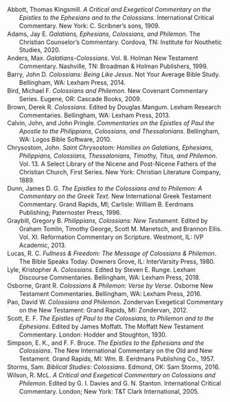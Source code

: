 <div class="csl-bib-body" style="line-height: 1.35; margin-left: 2em; text-indent:-2em;">
  <div class="csl-entry">Abbott, Thomas Kingsmill. <i>A Critical and Exegetical Commentary on the Epistles to the Ephesians and to the Colossians</i>. International Critical Commentary. New York: C. Scribner’s sons, 1909.</div>
  <span class="Z3988" title="url_ver=Z39.88-2004&amp;ctx_ver=Z39.88-2004&amp;rfr_id=info%3Asid%2Fzotero.org%3A2&amp;rft_val_fmt=info%3Aofi%2Ffmt%3Akev%3Amtx%3Abook&amp;rft.genre=book&amp;rft.btitle=A%20critical%20and%20exegetical%20commentary%20on%20the%20epistles%20to%20the%20Ephesians%20and%20to%20the%20Colossians&amp;rft.place=New%20York&amp;rft.publisher=C.%20Scribner%E2%80%99s%20sons&amp;rft.series=International%20Critical%20Commentary&amp;rft.aufirst=Thomas%20Kingsmill&amp;rft.aulast=Abbott&amp;rft.au=Thomas%20Kingsmill%20Abbott&amp;rft.date=1909"></span>
  <div class="csl-entry">Adams, Jay E. <i>Galatians, Ephesians, Colossians, and Philemon</i>. The Christian Counselor’s Commentary. Cordova, TN: Institute for Nouthetic Studies, 2020.</div>
  <span class="Z3988" title="url_ver=Z39.88-2004&amp;ctx_ver=Z39.88-2004&amp;rfr_id=info%3Asid%2Fzotero.org%3A2&amp;rft_val_fmt=info%3Aofi%2Ffmt%3Akev%3Amtx%3Abook&amp;rft.genre=book&amp;rft.btitle=Galatians%2C%20Ephesians%2C%20Colossians%2C%20and%20Philemon&amp;rft.place=Cordova%2C%20TN&amp;rft.publisher=Institute%20for%20Nouthetic%20Studies&amp;rft.series=The%20Christian%20Counselor%E2%80%99s%20Commentary&amp;rft.aufirst=Jay%20E.&amp;rft.aulast=Adams&amp;rft.au=Jay%20E.%20Adams&amp;rft.date=2020"></span>
  <div class="csl-entry">Anders, Max. <i>Galatians-Colossians</i>. Vol. 8. Holman New Testament Commentary. Nashville, TN: Broadman &amp; Holman Publishers, 1999.</div>
  <span class="Z3988" title="url_ver=Z39.88-2004&amp;ctx_ver=Z39.88-2004&amp;rfr_id=info%3Asid%2Fzotero.org%3A2&amp;rft_val_fmt=info%3Aofi%2Ffmt%3Akev%3Amtx%3Abook&amp;rft.genre=book&amp;rft.btitle=Galatians-Colossians&amp;rft.place=Nashville%2C%20TN&amp;rft.publisher=Broadman%20%26%20Holman%20Publishers&amp;rft.series=Holman%20New%20Testament%20Commentary&amp;rft.aufirst=Max&amp;rft.aulast=Anders&amp;rft.au=Max%20Anders&amp;rft.date=1999"></span>
  <div class="csl-entry">Barry, John D. <i>Colossians: Being Like Jesus</i>. Not Your Average Bible Study. Bellingham, WA: Lexham Press, 2014.</div>
  <span class="Z3988" title="url_ver=Z39.88-2004&amp;ctx_ver=Z39.88-2004&amp;rfr_id=info%3Asid%2Fzotero.org%3A2&amp;rft_val_fmt=info%3Aofi%2Ffmt%3Akev%3Amtx%3Abook&amp;rft.genre=book&amp;rft.btitle=Colossians%3A%20Being%20Like%20Jesus&amp;rft.place=Bellingham%2C%20WA&amp;rft.publisher=Lexham%20Press&amp;rft.series=Not%20Your%20Average%20Bible%20Study&amp;rft.aufirst=John%20D.&amp;rft.aulast=Barry&amp;rft.au=John%20D.%20Barry&amp;rft.date=2014"></span>
  <div class="csl-entry">Bird, Michael F. <i>Colossians and Philemon</i>. New Covenant Commentary Series. Eugene, OR: Cascade Books, 2009.</div>
  <span class="Z3988" title="url_ver=Z39.88-2004&amp;ctx_ver=Z39.88-2004&amp;rfr_id=info%3Asid%2Fzotero.org%3A2&amp;rft_val_fmt=info%3Aofi%2Ffmt%3Akev%3Amtx%3Abook&amp;rft.genre=book&amp;rft.btitle=Colossians%20and%20Philemon&amp;rft.place=Eugene%2C%20OR&amp;rft.publisher=Cascade%20Books&amp;rft.series=New%20Covenant%20Commentary%20Series&amp;rft.aufirst=Michael%20F.&amp;rft.aulast=Bird&amp;rft.au=Michael%20F.%20Bird&amp;rft.date=2009"></span>
  <div class="csl-entry">Brown, Derek R. <i>Colossians</i>. Edited by Douglas Mangum. Lexham Research Commentaries. Bellingham, WA: Lexham Press, 2013.</div>
  <span class="Z3988" title="url_ver=Z39.88-2004&amp;ctx_ver=Z39.88-2004&amp;rfr_id=info%3Asid%2Fzotero.org%3A2&amp;rft_val_fmt=info%3Aofi%2Ffmt%3Akev%3Amtx%3Abook&amp;rft.genre=book&amp;rft.btitle=Colossians&amp;rft.place=Bellingham%2C%20WA&amp;rft.publisher=Lexham%20Press&amp;rft.series=Lexham%20Research%20Commentaries&amp;rft.aufirst=Derek%20R.&amp;rft.aulast=Brown&amp;rft.au=Derek%20R.%20Brown&amp;rft.au=Douglas%20Mangum&amp;rft.date=2013"></span>
  <div class="csl-entry">Calvin, John, and John Pringle. <i>Commentaries on the Epistles of Paul the Apostle to the Philippians, Colossians, and Thessalonians</i>. Bellingham, WA: Logos Bible Software, 2010.</div>
  <span class="Z3988" title="url_ver=Z39.88-2004&amp;ctx_ver=Z39.88-2004&amp;rfr_id=info%3Asid%2Fzotero.org%3A2&amp;rft_val_fmt=info%3Aofi%2Ffmt%3Akev%3Amtx%3Abook&amp;rft.genre=book&amp;rft.btitle=Commentaries%20on%20the%20Epistles%20of%20Paul%20the%20Apostle%20to%20the%20Philippians%2C%20Colossians%2C%20and%20Thessalonians&amp;rft.place=Bellingham%2C%20WA&amp;rft.publisher=Logos%20Bible%20Software&amp;rft.aufirst=John&amp;rft.aulast=Calvin&amp;rft.au=John%20Calvin&amp;rft.au=John%20Pringle&amp;rft.date=2010"></span>
  <div class="csl-entry">Chrysostom, John. <i>Saint Chrysostom: Homilies on Galatians, Ephesians, Philippians, Colossians, Thessalonians, Timothy, Titus, and Philemon</i>. Vol. 13. A Select Library of the Nicene and Post-Nicene Fathers of the Christian Church, First Series. New York: Christian Literature Company, 1889.</div>
  <span class="Z3988" title="url_ver=Z39.88-2004&amp;ctx_ver=Z39.88-2004&amp;rfr_id=info%3Asid%2Fzotero.org%3A2&amp;rft_val_fmt=info%3Aofi%2Ffmt%3Akev%3Amtx%3Abook&amp;rft.genre=book&amp;rft.btitle=Saint%20Chrysostom%3A%20Homilies%20on%20Galatians%2C%20Ephesians%2C%20Philippians%2C%20Colossians%2C%20Thessalonians%2C%20Timothy%2C%20Titus%2C%20and%20Philemon&amp;rft.place=New%20York&amp;rft.publisher=Christian%20Literature%20Company&amp;rft.series=A%20Select%20Library%20of%20the%20Nicene%20and%20Post-Nicene%20Fathers%20of%20the%20Christian%20Church%2C%20First%20Series&amp;rft.aufirst=John&amp;rft.aulast=Chrysostom&amp;rft.au=John%20Chrysostom&amp;rft.date=1889"></span>
  <div class="csl-entry">Dunn, James D. G. <i>The Epistles to the Colossians and to Philemon: A Commentary on the Greek Text</i>. New International Greek Testament Commentary. Grand Rapids, MI; Carlisle: William B. Eerdmans Publishing; Paternoster Press, 1996.</div>
  <span class="Z3988" title="url_ver=Z39.88-2004&amp;ctx_ver=Z39.88-2004&amp;rfr_id=info%3Asid%2Fzotero.org%3A2&amp;rft_val_fmt=info%3Aofi%2Ffmt%3Akev%3Amtx%3Abook&amp;rft.genre=book&amp;rft.btitle=The%20Epistles%20to%20the%20Colossians%20and%20to%20Philemon%3A%20a%20commentary%20on%20the%20Greek%20text&amp;rft.place=Grand%20Rapids%2C%20MI%3B%20Carlisle&amp;rft.publisher=William%20B.%20Eerdmans%20Publishing%3B%20Paternoster%20Press&amp;rft.series=New%20International%20Greek%20Testament%20Commentary&amp;rft.aufirst=James%20D.%20G.&amp;rft.aulast=Dunn&amp;rft.au=James%20D.%20G.%20Dunn&amp;rft.date=1996"></span>
  <div class="csl-entry">Graybill, Gregory B. <i>Philippians, Colossians: New Testament</i>. Edited by Graham Tomlin, Timothy George, Scott M. Manetsch, and Brannon Ellis. Vol. XI. Reformation Commentary on Scripture. Westmont, IL: IVP Academic, 2013.</div>
  <span class="Z3988" title="url_ver=Z39.88-2004&amp;ctx_ver=Z39.88-2004&amp;rfr_id=info%3Asid%2Fzotero.org%3A2&amp;rft_val_fmt=info%3Aofi%2Ffmt%3Akev%3Amtx%3Abook&amp;rft.genre=book&amp;rft.btitle=Philippians%2C%20Colossians%3A%20New%20Testament&amp;rft.place=Westmont%2C%20IL&amp;rft.publisher=IVP%20Academic&amp;rft.series=Reformation%20Commentary%20on%20Scripture&amp;rft.aufirst=Gregory%20B.&amp;rft.aulast=Graybill&amp;rft.au=Gregory%20B.%20Graybill&amp;rft.au=Graham%20Tomlin&amp;rft.au=Timothy%20George&amp;rft.au=Scott%20M.%20Manetsch&amp;rft.au=Brannon%20Ellis&amp;rft.date=2013"></span>
  <div class="csl-entry">Lucas, R. C. <i>Fullness &amp; Freedom: The Message of Colossians &amp; Philemon</i>. The Bible Speaks Today. Downers Grove, IL: InterVarsity Press, 1980.</div>
  <span class="Z3988" title="url_ver=Z39.88-2004&amp;ctx_ver=Z39.88-2004&amp;rfr_id=info%3Asid%2Fzotero.org%3A2&amp;rft_val_fmt=info%3Aofi%2Ffmt%3Akev%3Amtx%3Abook&amp;rft.genre=book&amp;rft.btitle=Fullness%20%26%20freedom%3A%20the%20message%20of%20Colossians%20%26%20Philemon&amp;rft.place=Downers%20Grove%2C%20IL&amp;rft.publisher=InterVarsity%20Press&amp;rft.series=The%20Bible%20Speaks%20Today&amp;rft.aufirst=R.%20C.&amp;rft.aulast=Lucas&amp;rft.au=R.%20C.%20Lucas&amp;rft.date=1980"></span>
  <div class="csl-entry">Lyle, Kristopher A. <i>Colossians</i>. Edited by Steven E. Runge. Lexham Discourse Commentaries. Bellingham, WA: Lexham Press, 2018.</div>
  <span class="Z3988" title="url_ver=Z39.88-2004&amp;ctx_ver=Z39.88-2004&amp;rfr_id=info%3Asid%2Fzotero.org%3A2&amp;rft_val_fmt=info%3Aofi%2Ffmt%3Akev%3Amtx%3Abook&amp;rft.genre=book&amp;rft.btitle=Colossians&amp;rft.place=Bellingham%2C%20WA&amp;rft.publisher=Lexham%20Press&amp;rft.series=Lexham%20Discourse%20Commentaries&amp;rft.aufirst=Kristopher%20A.&amp;rft.aulast=Lyle&amp;rft.au=Kristopher%20A.%20Lyle&amp;rft.au=Steven%20E.%20Runge&amp;rft.date=2018"></span>
  <div class="csl-entry">Osborne, Grant R. <i>Colossians &amp; Philemon: Verse by Verse</i>. Osborne New Testament Commentaries. Bellingham, WA: Lexham Press, 2016.</div>
  <span class="Z3988" title="url_ver=Z39.88-2004&amp;ctx_ver=Z39.88-2004&amp;rfr_id=info%3Asid%2Fzotero.org%3A2&amp;rft_val_fmt=info%3Aofi%2Ffmt%3Akev%3Amtx%3Abook&amp;rft.genre=book&amp;rft.btitle=Colossians%20%26%20Philemon%3A%20Verse%20by%20Verse&amp;rft.place=Bellingham%2C%20WA&amp;rft.publisher=Lexham%20Press&amp;rft.series=Osborne%20New%20Testament%20Commentaries&amp;rft.aufirst=Grant%20R.&amp;rft.aulast=Osborne&amp;rft.au=Grant%20R.%20Osborne&amp;rft.date=2016"></span>
  <div class="csl-entry">Pao, David W. <i>Colossians and Philemon</i>. Zondervan Exegetical Commentary on the New Testament: Grand Rapids, MI: Zondervan, 2012.</div>
  <span class="Z3988" title="url_ver=Z39.88-2004&amp;ctx_ver=Z39.88-2004&amp;rfr_id=info%3Asid%2Fzotero.org%3A2&amp;rft_val_fmt=info%3Aofi%2Ffmt%3Akev%3Amtx%3Abook&amp;rft.genre=book&amp;rft.btitle=Colossians%20and%20Philemon&amp;rft.place=Grand%20Rapids%2C%20MI&amp;rft.publisher=Zondervan&amp;rft.series=Zondervan%20Exegetical%20Commentary%20on%20the%20New%20Testament%3A&amp;rft.aufirst=David%20W.&amp;rft.aulast=Pao&amp;rft.au=David%20W.%20Pao&amp;rft.date=2012"></span>
  <div class="csl-entry">Scott, E. F. <i>The Epistles of Paul to the Colossians, to Philemon and to the Ephesians</i>. Edited by James Moffatt. The Moffatt New Testament Commentary. London: Hodder and Stoughton, 1930.</div>
  <span class="Z3988" title="url_ver=Z39.88-2004&amp;ctx_ver=Z39.88-2004&amp;rfr_id=info%3Asid%2Fzotero.org%3A2&amp;rft_val_fmt=info%3Aofi%2Ffmt%3Akev%3Amtx%3Abook&amp;rft.genre=book&amp;rft.btitle=The%20Epistles%20of%20Paul%20to%20the%20Colossians%2C%20to%20Philemon%20and%20to%20the%20Ephesians&amp;rft.place=London&amp;rft.publisher=Hodder%20and%20Stoughton&amp;rft.series=The%20Moffatt%20New%20Testament%20Commentary&amp;rft.aufirst=E.%20F.&amp;rft.aulast=Scott&amp;rft.au=E.%20F.%20Scott&amp;rft.au=James%20Moffatt&amp;rft.date=1930"></span>
  <div class="csl-entry">Simpson, E. K., and F. F. Bruce. <i>The Epistles to the Ephesians and the Colossians</i>. The New International Commentary on the Old and New Testament. Grand Rapids, MI: Wm. B. Eerdmans Publishing Co., 1957.</div>
  <span class="Z3988" title="url_ver=Z39.88-2004&amp;ctx_ver=Z39.88-2004&amp;rfr_id=info%3Asid%2Fzotero.org%3A2&amp;rft_val_fmt=info%3Aofi%2Ffmt%3Akev%3Amtx%3Abook&amp;rft.genre=book&amp;rft.btitle=The%20Epistles%20to%20the%20Ephesians%20and%20the%20Colossians&amp;rft.place=Grand%20Rapids%2C%20MI&amp;rft.publisher=Wm.%20B.%20Eerdmans%20Publishing%20Co.&amp;rft.series=The%20New%20International%20Commentary%20on%20the%20Old%20and%20New%20Testament&amp;rft.aufirst=E.%20K.&amp;rft.aulast=Simpson&amp;rft.au=E.%20K.%20Simpson&amp;rft.au=F.%20F.%20Bruce&amp;rft.date=1957"></span>
  <div class="csl-entry">Storms, Sam. <i>Biblical Studies: Colossians</i>. Edmond, OK: Sam Storms, 2016.</div>
  <span class="Z3988" title="url_ver=Z39.88-2004&amp;ctx_ver=Z39.88-2004&amp;rfr_id=info%3Asid%2Fzotero.org%3A2&amp;rft_val_fmt=info%3Aofi%2Ffmt%3Akev%3Amtx%3Abook&amp;rft.genre=book&amp;rft.btitle=Biblical%20Studies%3A%20Colossians&amp;rft.place=Edmond%2C%20OK&amp;rft.publisher=Sam%20Storms&amp;rft.aufirst=Sam&amp;rft.aulast=Storms&amp;rft.au=Sam%20Storms&amp;rft.date=2016"></span>
  <div class="csl-entry">Wilson, R. McL. <i>A Critical and Exegetical Commentary on Colossians and Philemon</i>. Edited by G. I. Davies and G. N. Stanton. International Critical Commentary. London; New York: T&amp;T Clark International, 2005.</div>
  <span class="Z3988" title="url_ver=Z39.88-2004&amp;ctx_ver=Z39.88-2004&amp;rfr_id=info%3Asid%2Fzotero.org%3A2&amp;rft_val_fmt=info%3Aofi%2Ffmt%3Akev%3Amtx%3Abook&amp;rft.genre=book&amp;rft.btitle=A%20Critical%20and%20Exegetical%20Commentary%20on%20Colossians%20and%20Philemon&amp;rft.place=London%3B%20New%20York&amp;rft.publisher=T%26T%20Clark%20International&amp;rft.series=International%20Critical%20Commentary&amp;rft.aufirst=R.%20McL.&amp;rft.aulast=Wilson&amp;rft.au=R.%20McL.%20Wilson&amp;rft.au=G.%20I.%20Davies&amp;rft.au=G.%20N.%20Stanton&amp;rft.date=2005"></span>
</div></body>